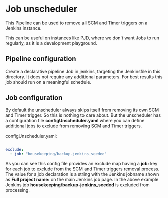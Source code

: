 # Job unscheduler

This Pipeline can be used to remove all SCM and Timer triggers on a Jenkins instance.

This can be useful on instances like PJD, where we don't want Jobs to run regularly, as it is a development playground.

## Pipeline configuration

Create a declarative pipeline Job in jenkins, targeting the Jenkinsfile in this directory. It does not require any additional parameters. For best results this job should run on a meaningful schedule.

## Job configuration

By default the unscheduler always skips itself from removing its own SCM and Timer trigger. So this is nothing to care about. But the unscheduler has a configuration file **configUnscheduler.yaml** where you can define additional jobs to exclude from removing SCM and Timer triggers.

configUnscheduler.yaml:
```yaml

exclude:
  - job: "housekeeping/backup-jenkins_seeded"

```

As you can see this config file provides an exclude map having a **job:** key for each job to exclude from the SCM and Timer triggers removal process. The value for a job declaration is a string with the Jenkins jobname shown as **Full project name:** on the main Jenkins job page. In the above example Jenkins job **housekeeping/backup-jenkins_seeded** is excluded from processing.